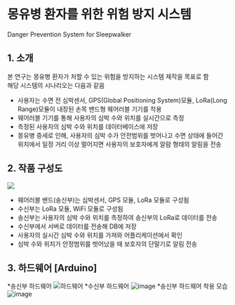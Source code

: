 # 몽유병 환자를 위한 위험 방지 시스템
Danger Prevention System for Sleepwalker



## 1. 소개  
본 연구는 몽유병 환자가 처할 수 있는 위험을 방지하는 시스템 제작을 목표로 함  
해당 시스템의 시나리오는 다음과 같음  
* 사용자는 수면 전 심박센서, GPS(Global Positioning System)모듈, LoRa(Long Range)모듈이 내장된 손목 밴드형 웨어러블 기기를 착용  
* 웨어러블 기기를 통해 사용자의 심박 수와 위치를 실시간으로 측정  
* 측정된 사용자의 심박 수와 위치를 데이터베이스에 저장   
* 몽유병 증세로 인해, 사용자의 심박 수가 안전범위를 벗어나고 수면 상태에 들어간 위치에서 일정 거리 이상 멀어지면 사용자의 보호자에게 알람 형태의 알림을 전송  



## 2. 작품 구성도  

<img src="https://user-images.githubusercontent.com/52437364/71821197-d1d7c400-30d4-11ea-8c88-e8bcde1b7013.png"></img>

* 웨어러블 밴드(송신부)는 심박센서, GPS 모듈, LoRa 모듈로 구성됨
* 수신부는 LoRa 모듈, WiFi 모듈로 구성됨
* 송신부는 사용자의 심박 수와 위치를 측정하여 송신부의 LoRa로 데이터를 전송
* 수신부에서 서버로 데이터를 전송해 DB에 저장
* 사용자의 실시간 심박 수와 위치를 가져와 어플리케이션에서 확인
* 심박 수와 위치가 안정범위를 벗어났을 때 보호자의 단말기로 알림 전송



## 3. 하드웨어 [Arduino]
*송신부 하드웨어
![하드웨어](https://user-images.githubusercontent.com/52437364/71821984-00ef3500-30d7-11ea-9124-59419d93f902.jpg)
*수신부 하드웨어
![image](https://user-images.githubusercontent.com/52437364/71822039-2e3be300-30d7-11ea-977f-18135fcbfc03.png)
*송신부 하드웨어 착용 모습
![image](https://user-images.githubusercontent.com/52437364/71822070-3dbb2c00-30d7-11ea-8c56-401ffb714a56.png)
